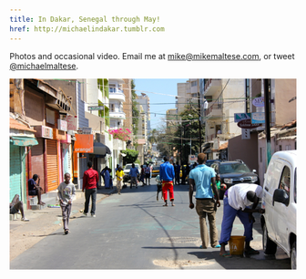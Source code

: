 ```yaml
---
title: In Dakar, Senegal through May!
href: http://michaelindakar.tumblr.com
---
```

Photos and occasional video. Email me at [mike@mikemaltese.com](mailto:mike@mikemaltese.com), or tweet [@michaelmaltese](https://twitter.com/michaelmaltese).

![Rooftops of Mermoz, Dakar, Senegal](/images/dakar.jpg)
